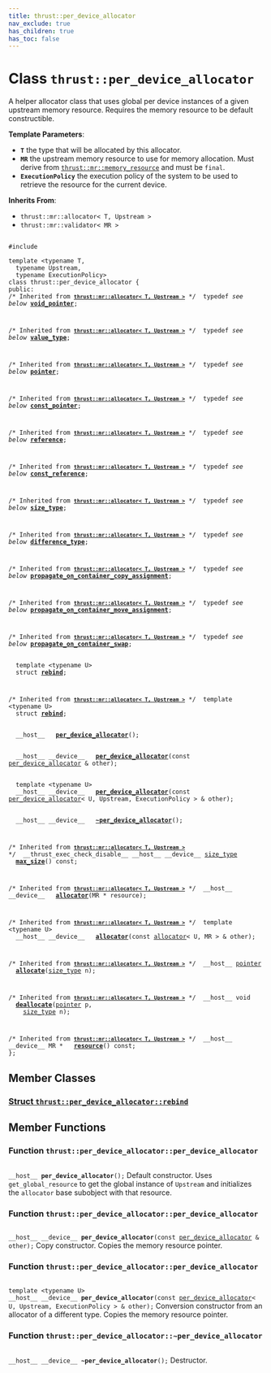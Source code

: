 ```yaml
---
title: thrust::per_device_allocator
nav_exclude: true
has_children: true
has_toc: false
---
```


# Class `thrust::per_device_allocator`

A helper allocator class that uses global per device instances of a given upstream memory resource. Requires the memory resource to be default constructible.

**Template Parameters**:
* **`T`** the type that will be allocated by this allocator. 
* **`MR`** the upstream memory resource to use for memory allocation. Must derive from <code><a href="{{ site.baseurl }}/api/classes/classthrust_1_1mr_1_1memory__resource.html">thrust::mr::memory&#95;resource</a></code> and must be <code>final</code>. 
* **`ExecutionPolicy`** the execution policy of the system to be used to retrieve the resource for the current device. 

**Inherits From**:
* `thrust::mr::allocator< T, Upstream >`
* `thrust::mr::validator< MR >`

<code class="doxybook">
<span>#include <thrust/per_device_resource.h></span><br>
<span>template &lt;typename T,</span>
<span>&nbsp;&nbsp;typename Upstream,</span>
<span>&nbsp;&nbsp;typename ExecutionPolicy&gt;</span>
<span>class thrust::per&#95;device&#95;allocator {</span>
<span>public:</span><span class="doxybook-comment"><code>&nbsp;&nbsp;</code>
/* Inherited from <code><b><a href="{{ site.baseurl }}/api/classes/classthrust_1_1mr_1_1allocator.html">thrust::mr::allocator&lt; T, Upstream &gt;</a></b></code> */</span><span>&nbsp;&nbsp;typedef <i>see below</i> <b><a href="{{ site.baseurl }}/api/classes/classthrust_1_1mr_1_1allocator.html#typedef-void-pointer">void&#95;pointer</a></b>;</span>
<br>
<span class="doxybook-comment"><code>&nbsp;&nbsp;</code>
/* Inherited from <code><b><a href="{{ site.baseurl }}/api/classes/classthrust_1_1mr_1_1allocator.html">thrust::mr::allocator&lt; T, Upstream &gt;</a></b></code> */</span><span>&nbsp;&nbsp;typedef <i>see below</i> <b><a href="{{ site.baseurl }}/api/classes/classthrust_1_1mr_1_1allocator.html#typedef-value-type">value&#95;type</a></b>;</span>
<br>
<span class="doxybook-comment"><code>&nbsp;&nbsp;</code>
/* Inherited from <code><b><a href="{{ site.baseurl }}/api/classes/classthrust_1_1mr_1_1allocator.html">thrust::mr::allocator&lt; T, Upstream &gt;</a></b></code> */</span><span>&nbsp;&nbsp;typedef <i>see below</i> <b><a href="{{ site.baseurl }}/api/classes/classthrust_1_1mr_1_1allocator.html#typedef-pointer">pointer</a></b>;</span>
<br>
<span class="doxybook-comment"><code>&nbsp;&nbsp;</code>
/* Inherited from <code><b><a href="{{ site.baseurl }}/api/classes/classthrust_1_1mr_1_1allocator.html">thrust::mr::allocator&lt; T, Upstream &gt;</a></b></code> */</span><span>&nbsp;&nbsp;typedef <i>see below</i> <b><a href="{{ site.baseurl }}/api/classes/classthrust_1_1mr_1_1allocator.html#typedef-const-pointer">const&#95;pointer</a></b>;</span>
<br>
<span class="doxybook-comment"><code>&nbsp;&nbsp;</code>
/* Inherited from <code><b><a href="{{ site.baseurl }}/api/classes/classthrust_1_1mr_1_1allocator.html">thrust::mr::allocator&lt; T, Upstream &gt;</a></b></code> */</span><span>&nbsp;&nbsp;typedef <i>see below</i> <b><a href="{{ site.baseurl }}/api/classes/classthrust_1_1mr_1_1allocator.html#typedef-reference">reference</a></b>;</span>
<br>
<span class="doxybook-comment"><code>&nbsp;&nbsp;</code>
/* Inherited from <code><b><a href="{{ site.baseurl }}/api/classes/classthrust_1_1mr_1_1allocator.html">thrust::mr::allocator&lt; T, Upstream &gt;</a></b></code> */</span><span>&nbsp;&nbsp;typedef <i>see below</i> <b><a href="{{ site.baseurl }}/api/classes/classthrust_1_1mr_1_1allocator.html#typedef-const-reference">const&#95;reference</a></b>;</span>
<br>
<span class="doxybook-comment"><code>&nbsp;&nbsp;</code>
/* Inherited from <code><b><a href="{{ site.baseurl }}/api/classes/classthrust_1_1mr_1_1allocator.html">thrust::mr::allocator&lt; T, Upstream &gt;</a></b></code> */</span><span>&nbsp;&nbsp;typedef <i>see below</i> <b><a href="{{ site.baseurl }}/api/classes/classthrust_1_1mr_1_1allocator.html#typedef-size-type">size&#95;type</a></b>;</span>
<br>
<span class="doxybook-comment"><code>&nbsp;&nbsp;</code>
/* Inherited from <code><b><a href="{{ site.baseurl }}/api/classes/classthrust_1_1mr_1_1allocator.html">thrust::mr::allocator&lt; T, Upstream &gt;</a></b></code> */</span><span>&nbsp;&nbsp;typedef <i>see below</i> <b><a href="{{ site.baseurl }}/api/classes/classthrust_1_1mr_1_1allocator.html#typedef-difference-type">difference&#95;type</a></b>;</span>
<br>
<span class="doxybook-comment"><code>&nbsp;&nbsp;</code>
/* Inherited from <code><b><a href="{{ site.baseurl }}/api/classes/classthrust_1_1mr_1_1allocator.html">thrust::mr::allocator&lt; T, Upstream &gt;</a></b></code> */</span><span>&nbsp;&nbsp;typedef <i>see below</i> <b><a href="{{ site.baseurl }}/api/classes/classthrust_1_1mr_1_1allocator.html#typedef-propagate-on-container-copy-assignment">propagate&#95;on&#95;container&#95;copy&#95;assignment</a></b>;</span>
<br>
<span class="doxybook-comment"><code>&nbsp;&nbsp;</code>
/* Inherited from <code><b><a href="{{ site.baseurl }}/api/classes/classthrust_1_1mr_1_1allocator.html">thrust::mr::allocator&lt; T, Upstream &gt;</a></b></code> */</span><span>&nbsp;&nbsp;typedef <i>see below</i> <b><a href="{{ site.baseurl }}/api/classes/classthrust_1_1mr_1_1allocator.html#typedef-propagate-on-container-move-assignment">propagate&#95;on&#95;container&#95;move&#95;assignment</a></b>;</span>
<br>
<span class="doxybook-comment"><code>&nbsp;&nbsp;</code>
/* Inherited from <code><b><a href="{{ site.baseurl }}/api/classes/classthrust_1_1mr_1_1allocator.html">thrust::mr::allocator&lt; T, Upstream &gt;</a></b></code> */</span><span>&nbsp;&nbsp;typedef <i>see below</i> <b><a href="{{ site.baseurl }}/api/classes/classthrust_1_1mr_1_1allocator.html#typedef-propagate-on-container-swap">propagate&#95;on&#95;container&#95;swap</a></b>;</span>
<br>
<span>&nbsp;&nbsp;template &lt;typename U&gt;</span>
<span>&nbsp;&nbsp;struct <b><a href="{{ site.baseurl }}/api/classes/structthrust_1_1per__device__allocator_1_1rebind.html">rebind</a></b>;</span>
<br>
<span class="doxybook-comment"><code>&nbsp;&nbsp;</code>
/* Inherited from <code><b><a href="{{ site.baseurl }}/api/classes/classthrust_1_1mr_1_1allocator.html">thrust::mr::allocator&lt; T, Upstream &gt;</a></b></code> */</span><span>&nbsp;&nbsp;template &lt;typename U&gt;</span>
<span>&nbsp;&nbsp;struct <b><a href="{{ site.baseurl }}/api/classes/structthrust_1_1mr_1_1allocator_1_1rebind.html">rebind</a></b>;</span>
<br>
<span>&nbsp;&nbsp;__host__ </span><span>&nbsp;&nbsp;<b><a href="{{ site.baseurl }}/api/classes/classthrust_1_1per__device__allocator.html#function-per-device-allocator">per&#95;device&#95;allocator</a></b>();</span>
<br>
<span>&nbsp;&nbsp;__host__ __device__ </span><span>&nbsp;&nbsp;<b><a href="{{ site.baseurl }}/api/classes/classthrust_1_1per__device__allocator.html#function-per-device-allocator">per&#95;device&#95;allocator</a></b>(const <a href="{{ site.baseurl }}/api/classes/classthrust_1_1per__device__allocator.html">per_device_allocator</a> & other);</span>
<br>
<span>&nbsp;&nbsp;template &lt;typename U&gt;</span>
<span>&nbsp;&nbsp;__host__ __device__ </span><span>&nbsp;&nbsp;<b><a href="{{ site.baseurl }}/api/classes/classthrust_1_1per__device__allocator.html#function-per-device-allocator">per&#95;device&#95;allocator</a></b>(const <a href="{{ site.baseurl }}/api/classes/classthrust_1_1per__device__allocator.html">per_device_allocator</a>< U, Upstream, ExecutionPolicy > & other);</span>
<br>
<span>&nbsp;&nbsp;__host__ __device__ </span><span>&nbsp;&nbsp;<b><a href="{{ site.baseurl }}/api/classes/classthrust_1_1per__device__allocator.html#function-~per-device-allocator">~per&#95;device&#95;allocator</a></b>();</span>
<br>
<span class="doxybook-comment"><code>&nbsp;&nbsp;</code>
/* Inherited from <code><b><a href="{{ site.baseurl }}/api/classes/classthrust_1_1mr_1_1allocator.html">thrust::mr::allocator&lt; T, Upstream &gt;</a></b></code> */</span><span>&nbsp;&nbsp;__thrust_exec_check_disable__ __host__ __device__ <a href="{{ site.baseurl }}/api/classes/classthrust_1_1mr_1_1allocator.html#typedef-size-type">size_type</a> </span><span>&nbsp;&nbsp;<b><a href="{{ site.baseurl }}/api/classes/classthrust_1_1mr_1_1allocator.html#function-max-size">max&#95;size</a></b>() const;</span>
<br>
<span class="doxybook-comment"><code>&nbsp;&nbsp;</code>
/* Inherited from <code><b><a href="{{ site.baseurl }}/api/classes/classthrust_1_1mr_1_1allocator.html">thrust::mr::allocator&lt; T, Upstream &gt;</a></b></code> */</span><span>&nbsp;&nbsp;__host__ __device__ </span><span>&nbsp;&nbsp;<b><a href="{{ site.baseurl }}/api/classes/classthrust_1_1mr_1_1allocator.html#function-allocator">allocator</a></b>(MR * resource);</span>
<br>
<span class="doxybook-comment"><code>&nbsp;&nbsp;</code>
/* Inherited from <code><b><a href="{{ site.baseurl }}/api/classes/classthrust_1_1mr_1_1allocator.html">thrust::mr::allocator&lt; T, Upstream &gt;</a></b></code> */</span><span>&nbsp;&nbsp;template &lt;typename U&gt;</span>
<span>&nbsp;&nbsp;__host__ __device__ </span><span>&nbsp;&nbsp;<b><a href="{{ site.baseurl }}/api/classes/classthrust_1_1mr_1_1allocator.html#function-allocator">allocator</a></b>(const <a href="{{ site.baseurl }}/api/classes/classthrust_1_1mr_1_1allocator.html">allocator</a>< U, MR > & other);</span>
<br>
<span class="doxybook-comment"><code>&nbsp;&nbsp;</code>
/* Inherited from <code><b><a href="{{ site.baseurl }}/api/classes/classthrust_1_1mr_1_1allocator.html">thrust::mr::allocator&lt; T, Upstream &gt;</a></b></code> */</span><span>&nbsp;&nbsp;__host__ <a href="{{ site.baseurl }}/api/classes/classthrust_1_1mr_1_1allocator.html#typedef-pointer">pointer</a> </span><span>&nbsp;&nbsp;<b><a href="{{ site.baseurl }}/api/classes/classthrust_1_1mr_1_1allocator.html#function-allocate">allocate</a></b>(<a href="{{ site.baseurl }}/api/classes/classthrust_1_1mr_1_1allocator.html#typedef-size-type">size_type</a> n);</span>
<br>
<span class="doxybook-comment"><code>&nbsp;&nbsp;</code>
/* Inherited from <code><b><a href="{{ site.baseurl }}/api/classes/classthrust_1_1mr_1_1allocator.html">thrust::mr::allocator&lt; T, Upstream &gt;</a></b></code> */</span><span>&nbsp;&nbsp;__host__ void </span><span>&nbsp;&nbsp;<b><a href="{{ site.baseurl }}/api/classes/classthrust_1_1mr_1_1allocator.html#function-deallocate">deallocate</a></b>(<a href="{{ site.baseurl }}/api/classes/classthrust_1_1mr_1_1allocator.html#typedef-pointer">pointer</a> p,</span>
<span>&nbsp;&nbsp;&nbsp;&nbsp;<a href="{{ site.baseurl }}/api/classes/classthrust_1_1mr_1_1allocator.html#typedef-size-type">size_type</a> n);</span>
<br>
<span class="doxybook-comment"><code>&nbsp;&nbsp;</code>
/* Inherited from <code><b><a href="{{ site.baseurl }}/api/classes/classthrust_1_1mr_1_1allocator.html">thrust::mr::allocator&lt; T, Upstream &gt;</a></b></code> */</span><span>&nbsp;&nbsp;__host__ __device__ MR * </span><span>&nbsp;&nbsp;<b><a href="{{ site.baseurl }}/api/classes/classthrust_1_1mr_1_1allocator.html#function-resource">resource</a></b>() const;</span>
<span>};</span>
</code>

## Member Classes

<h3 id="struct-thrustper-device-allocatorrebind">
<a href="{{ site.baseurl }}/api/classes/structthrust_1_1per__device__allocator_1_1rebind.html">Struct <code>thrust::per&#95;device&#95;allocator::rebind</code>
</a>
</h3>


## Member Functions

<h3 id="function-per-device-allocator">
Function <code>thrust::per&#95;device&#95;allocator::per&#95;device&#95;allocator</code>
</h3>

<code class="doxybook">
<span>__host__ </span><span><b>per_device_allocator</b>();</span></code>
Default constructor. Uses <code>get&#95;global&#95;resource</code> to get the global instance of <code>Upstream</code> and initializes the <code>allocator</code> base subobject with that resource. 

<h3 id="function-per-device-allocator">
Function <code>thrust::per&#95;device&#95;allocator::per&#95;device&#95;allocator</code>
</h3>

<code class="doxybook">
<span>__host__ __device__ </span><span><b>per_device_allocator</b>(const <a href="{{ site.baseurl }}/api/classes/classthrust_1_1per__device__allocator.html">per_device_allocator</a> & other);</span></code>
Copy constructor. Copies the memory resource pointer. 

<h3 id="function-per-device-allocator">
Function <code>thrust::per&#95;device&#95;allocator::per&#95;device&#95;allocator</code>
</h3>

<code class="doxybook">
<span>template &lt;typename U&gt;</span>
<span>__host__ __device__ </span><span><b>per_device_allocator</b>(const <a href="{{ site.baseurl }}/api/classes/classthrust_1_1per__device__allocator.html">per_device_allocator</a>< U, Upstream, ExecutionPolicy > & other);</span></code>
Conversion constructor from an allocator of a different type. Copies the memory resource pointer. 

<h3 id="function-~per-device-allocator">
Function <code>thrust::per&#95;device&#95;allocator::~per&#95;device&#95;allocator</code>
</h3>

<code class="doxybook">
<span>__host__ __device__ </span><span><b>~per_device_allocator</b>();</span></code>
Destructor. 



